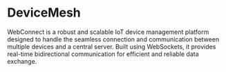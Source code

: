 # DeviceMesh
WebConnect is a robust and scalable IoT device management platform designed to handle the seamless connection and communication between multiple devices and a central server. Built using WebSockets, it provides real-time bidirectional communication for efficient and reliable data exchange.
